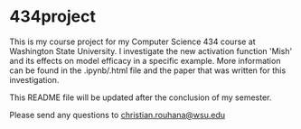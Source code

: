 # 434project

This is my course project for my Computer Science 434 course at Washington State University. I investigate the new activation function 'Mish' and its effects on model efficacy in a specific example. More information can be found in the .ipynb/.html file and the paper that was written for this investigation. 

This README file will be updated after the conclusion of my semester.

Please send any questions to christian.rouhana@wsu.edu
